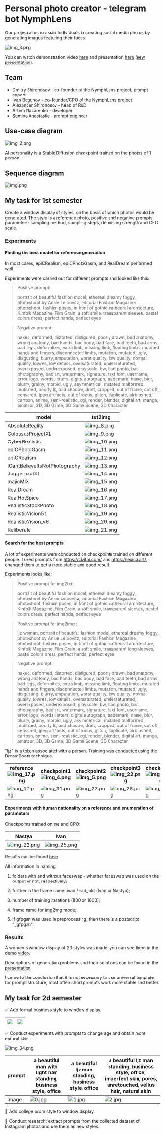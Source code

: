 # Personal photo creator - telegram bot NymphLens

Our project aims to assist individuals in creating social media photos by generating images featuring their faces.

![img_3.png](img/img_3.png)

You can watch demonstration video [here](https://drive.google.com/file/d/1Lxk5jLsxXJJOfkEsO-K_JyZHNIn1w6vW/view?usp=drive_link)
and presentation [here](/presentation.pdf) ([new presentation](https://github.com/sad-bkt/photo_generation/blob/main/Presentation.pdf)).

## Team
- Dmitry Shironosov - co-founder of the NymphLens project, prompt expert
- Ivan Begunov - co-founder/CPO of the NymphLens project
- Alexander Shironosov - head of R&D
- Artem Nazarenko - developer
- Semina Anastasiia - prompt engineer

## Use-case diagram

![img_2.png](img/img_2.png)

AI personality is a Stable Diffusion checkpoint trained on the photos of 1 person.

## Sequence diagram

![img.png](img/img.png)

## My task for 1st semester

Create a window display of styles, on the basis of which photos would be generated. The style is a reference photo, positive and negative prompts, parameters: sampling method, sampling steps, denoising strength and CFG scale.

### Experiments

#### Finding the best model for reference generation 

In most cases, epiCRealism, epiCPhotoGasm, and RealDream performed well.

Experiments were carried out for different prompts and looked like this:


> Positive prompt:
> 
> portrait of beautiful fashion model, ethereal dreamy foggy, photoshoot by Annie Leibovitz, editorial Fashion Magazine photoshoot, fashion poses, in front of gothic cathedral architecture, Kinfolk Magazine, Film Grain, a soft smile, transparent sleeves, pastel colors dress, perfect hands, perfect eyes

> Negative prompt:
> 
> naked, deformed, distorted, disfigured, poorly drawn, bad anatomy, wrong anatomy, bad hands, bad body, bad face, bad teeth, bad arms, bad legs, deformities, extra limb, missing limb, floating limbs, mutated hands and fingers, disconnected limbs, mutation, mutated, ugly, disgusting, blurry, amputation,  worst quality, low quality, normal quality, lowres, low details, oversaturated, undersaturated, overexposed, underexposed, grayscale, bw, bad photo, bad photography, bad art, watermark, signature, text font, username, error, logo, words, letters, digits, autograph, trademark, name, blur, blurry, grainy, morbid, ugly, asymmetrical, mutated malformed, mutilated, poorly lit, bad shadow, draft, cropped, out of frame, cut off, censored, jpeg artifacts, out of focus, glitch, duplicate, airbrushed, cartoon, anime, semi-realistic, cgi, render, blender, digital art, manga, amateur, 3D, 3D Game, 3D Game Scene, 3D Character

| model                         | txt2img                   |
|-------------------------------|---------------------------|
| AbsoluteReality               | ![img_8.png](img/img_8.png)   |
| ColossusProjectXL             | ![img_9.png](img/img_9.png)   |
| CyberRealistic                | ![img_10.png](img/img_10.png) |
| epiCPhotoGasm                 | ![img_11.png](img/img_11.png) |
| epiCRealism                   | ![img_12.png](img/img_12.png) |
| ICantBelieveItsNotPhotography | ![img_13.png](img/img_13.png) |
| JuggernautXL                  | ![img_14.png](img/img_14.png) |
| majicMIX                      | ![img_15.png](img/img_15.png) |
| RealDream                     | ![img_16.png](img/img_16.png) |
| RealHotSpice                  | ![img_17.png](img/img_17.png) |
| RealisticStockPhoto           | ![img_18.png](img/img_18.png) |
| RealisticVision51             | ![img_19.png](img/img_19.png) |
| RealisticVision_v6            | ![img_20.png](img/img_20.png) |
| Reliberate                    | ![img_21.png](img/img_21.png) |


#### Search for the best prompts

A lot of experiments were conducted on checkpoints trained on different people. I used prompts from https://civitai.com/ and https://lexica.art/, changed them to get a more stable and good result. 

Experiments looks like:

> Positive prompt for img2txt:
> 
> portrait of beautiful fashion model, ethereal dreamy foggy, photoshoot by Annie Leibovitz, editorial Fashion Magazine photoshoot, fashion poses, in front of gothic cathedral architecture, Kinfolk Magazine, Film Grain, a soft smile, transparent sleeves, pastel colors dress, perfect hands, perfect eyes


> Positive prompt for img2img : 
> 
> ljz woman, portrait of beautiful fashion model, ethereal dreamy foggy, photoshoot by Annie Leibovitz, editorial Fashion Magazine photoshoot, fashion poses, in front of gothic cathedral architecture, Kinfolk Magazine, Film Grain, a soft smile, transparent long sleeves, pastel colors dress, perfect hands, perfect eyes

> Negative prompt:
> 
> naked, deformed, distorted, disfigured, poorly drawn, bad anatomy, wrong anatomy, bad hands, bad body, bad face, bad teeth, bad arms, bad legs, deformities, extra limb, missing limb, floating limbs, mutated hands and fingers, disconnected limbs, mutation, mutated, ugly, disgusting, blurry, amputation,  worst quality, low quality, normal quality, lowres, low details, oversaturated, undersaturated, overexposed, underexposed, grayscale, bw, bad photo, bad photography, bad art, watermark, signature, text font, username, error, logo, words, letters, digits, autograph, trademark, name, blur, blurry, grainy, morbid, ugly, asymmetrical, mutated malformed, mutilated, poorly lit, bad shadow, draft, cropped, out of frame, cut off, censored, jpeg artifacts, out of focus, glitch, duplicate, airbrushed, cartoon, anime, semi-realistic, cgi, render, blender, digital art, manga, amateur, 3D, 3D Game, 3D Game Scene, 3D Character

"ljz" is a token associated with a person. Training was conducted using the DreamBooth technique.

| reference   ![img_17.png](img/img_17.png) | checkpoint1 ![img_4.png](img/img_4.png) | checkpoint2 ![img_5.png](img/img_5.png) | checkpoint3 ![img_22.png](img/img_22.png) | checkpoint4     ![img_32.png](img/img_32.png) | checkpoint5 ![img_33.png](img/img_33.png) |
|---------------------------------------------|-------------------------------------|-------------------------------------|---------------------------------------|-------------------------------------------|---------------------------------------|
| ![img_17.png](img/img_17.png)                   | ![img_31.png](img/img_31.png)           | ![img_27.png](img/img_27.png)           | ![img_28.png](img/img_28.png)             | ![img_29.png](img/img_29.png)                 | ![img_30.png](img/img_30.png)             | 


#### Experiments with human nationality on a reference and enumeration of parameters

Checkpoints trained on me and CPO:

| Nastya                     |     Ivan             |
|----------------------------|---------------------------|
| ![img_22.png](img/img_22.png)  |![img_25.png](img/img_25.png)|

Results can be found [here](https://drive.google.com/drive/folders/1bi_MzMdOjwfO-u7Q8jPTBUivkB5vxidk?usp=sharing)

All information in naming:

1) folders with and without faceswap - whether faceswap was used on the output or not, respectively;

2) further in the frame name: ivan / sad_bkt (Ivan or Nastya);

3) number of training iterations (800 or 1600);

4) frame name for img2img mode;

5) if gfpgan was used in preprocessing, then there is a postscript "_gfpgan".

### Results

A women's window display of 23 styles was made: you can see them in the demo [video](https://drive.google.com/file/d/1Lxk5jLsxXJJOfkEsO-K_JyZHNIn1w6vW/view?usp=drive_link).

Descriptions of generation problems and their solutions can be found in the [presentation](/presentation.pdf).

I came to the conclusion that it is not necessary to use universal template for prompt structure, most often short prompts work more stable and better.

## My task for 2d semester

:white_check_mark: Add formal business style to window display.

|  <img src="img/man_business.gif"/> | <img src="img/woman_business.gif"/>  |
|---|---|




:white_check_mark: Conduct experiments with prompts to change age and obtain more natural skin.

![img_34.png](img/img_34.png)

| prompt              | a beautiful man with light hair standing, business style, office | a beautiful ljz man standing, business style, office | a beautiful ljz man standing, business style, office, imperfect skin, pores, unretouched, vellus hair, natural skin |
|--------------------|-----------------------------------------------------------------|------------------------------------------------------|---------------------------------------------------------------------------------------------------------------------|
|image | ![0.jpg](img/0.jpg) | ![1.jpg](img/1.jpg)                                  | ![2.jpg](img/2.jpg)                                                                                                 |


:arrows_counterclockwise: Add college prom style to window display.

:arrows_counterclockwise: Conduct research: extract prompts from the collected dataset of Instagram photos and use them as new styles.
